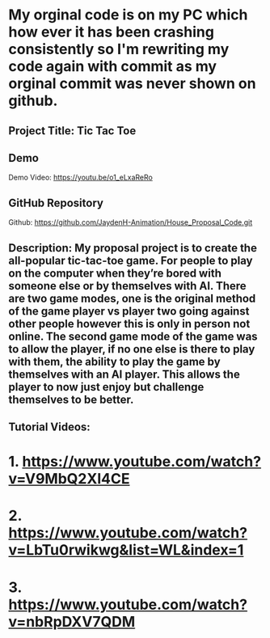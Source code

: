 # My orginal code is on my PC which how ever it has been crashing consistently so I'm rewriting my code again with commit as my orginal commit was never shown on github.

## Project Title: Tic Tac Toe

## Demo
Demo Video: https://youtu.be/o1_eLxaReRo


## GitHub Repository
Github: https://github.com/JaydenH-Animation/House_Proposal_Code.git


## Description: My proposal project is to create the all-popular tic-tac-toe game. For people to play on the computer when they’re bored with someone else or by themselves with AI. There are two game modes, one is the original method of the game player vs player two going against other people however this is only in person not online. The second game mode of the game was to allow the player, if no one else is there to play with them, the ability to play the game by themselves with an AI player. This allows the player to now just enjoy but challenge themselves to be better. 

## Tutorial Videos:
# 1. https://www.youtube.com/watch?v=V9MbQ2Xl4CE
# 2. https://www.youtube.com/watch?v=LbTu0rwikwg&list=WL&index=1 
# 3. https://www.youtube.com/watch?v=nbRpDXV7QDM
